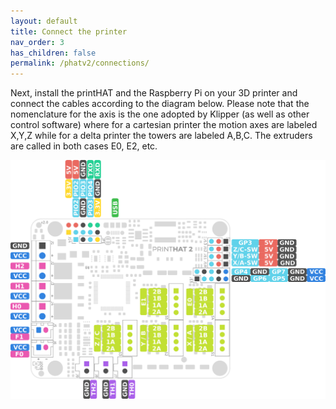 ```yaml
---
layout: default
title: Connect the printer
nav_order: 3
has_children: false
permalink: /phatv2/connections/
---
```


Next, install the printHAT and the Raspberry Pi on your 3D printer and connect the cables according to the diagram below. Please note that the nomenclature for the axis is the one adopted by Klipper (as well as other control software) where for a cartesian printer the motion axes are labeled X,Y,Z while for a delta printer the towers are labeled A,B,C. The extruders are called in both cases E0, E2, etc.

![phatv2_pinout](../assets/img/phatv2_pinout.png)
